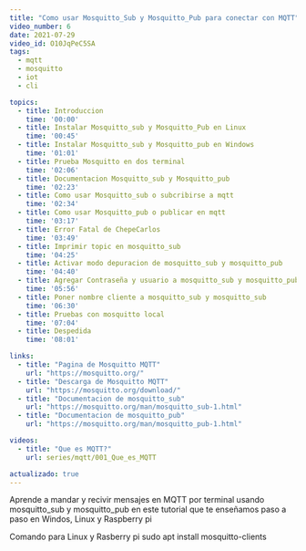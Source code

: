 ```yaml
---
title: "Como usar Mosquitto_Sub y Mosquitto_Pub para conectar con MQTT"
video_number: 6
date: 2021-07-29
video_id: O10JqPeC5SA
tags:
  - mqtt
  - mosquitto
  - iot
  - cli

topics:
  - title: Introduccion
    time: '00:00'
  - title: Instalar Mosquitto_sub y Mosquitto_Pub en Linux
    time: '00:45'
  - title: Instalar Mosquitto_sub y Mosquitto_pub en Windows
    time: '01:01'
  - title: Prueba Mosquitto en dos terminal 
    time: '02:06'
  - title: Documentacion Mosquitto_sub y Mosquitto_pub
    time: '02:23'
  - title: Como usar Mosquitto_sub o subcribirse a mqtt
    time: '02:34'
  - title: Como usar Mosquitto_pub o publicar en mqtt
    time: '03:17'
  - title: Error Fatal de ChepeCarlos
    time: '03:49'
  - title: Imprimir topic en mosquitto_sub
    time: '04:25'
  - title: Activar modo depuracion de mosquitto_sub y mosquitto_pub
    time: '04:40'
  - title: Agregar Contraseña y usuario a mosquitto_sub y mosquitto_pub
    time: '05:56'
  - title: Poner nombre cliente a mosquitto_sub y mosquitto_sub
    time: '06:30'
  - title: Pruebas con mosquitto local 
    time: '07:04'
  - title: Despedida
    time: '08:01'

links:
  - title: "Pagina de Mosquitto MQTT"
    url: "https://mosquitto.org/"
  - title: "Descarga de Mosquitto MQTT"
    url: "https://mosquitto.org/download/"
  - title: "Documentacion de mosquitto_sub"
    url: "https://mosquitto.org/man/mosquitto_sub-1.html"
  - title: "Documentacion de mosquitto_pub"
    url: "https://mosquitto.org/man/mosquitto_pub-1.html"

videos:
  - title: "Que es MQTT?" 
    url: series/mqtt/001_Que_es_MQTT

actualizado: true
---
```


Aprende a mandar y recivir mensajes en MQTT por terminal usando mosquitto_sub y mosquitto_pub en este tutorial que te enseñamos paso a paso en Windos, Linux y Raspberry pi

Comando para Linux y Rasberry pi
sudo apt install mosquitto-clients
